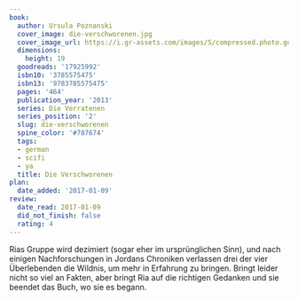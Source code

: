 ```yaml
---
book:
  author: Ursula Poznanski
  cover_image: die-verschworenen.jpg
  cover_image_url: https://i.gr-assets.com/images/S/compressed.photo.goodreads.com/books/1368581811l/17925992._SX98_.jpg
  dimensions:
    height: 19
  goodreads: '17925992'
  isbn10: '3785575475'
  isbn13: '9783785575475'
  pages: '464'
  publication_year: '2013'
  series: Die Verratenen
  series_position: '2'
  slug: die-verschworenen
  spine_color: '#787674'
  tags:
  - german
  - scifi
  - ya
  title: Die Verschworenen
plan:
  date_added: '2017-01-09'
review:
  date_read: 2017-01-09
  did_not_finish: false
  rating: 4
---
```


Rias Gruppe wird dezimiert (sogar eher im ursprünglichen Sinn), und nach einigen Nachforschungen in Jordans Chroniken verlassen drei der vier Überlebenden die Wildnis, um mehr in Erfahrung zu bringen. Bringt leider nicht so viel an Fakten, aber bringt Ria auf die richtigen Gedanken und sie beendet das Buch, wo sie es begann.
